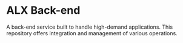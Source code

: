 # ALX Back-end

A back-end service built to handle high-demand applications. This repository offers integration and management of various operations.
